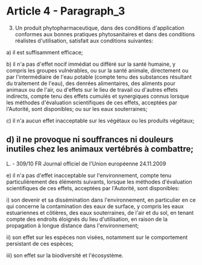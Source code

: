 # Article 4 - Paragraph_3

3. Un produit phytopharmaceutique, dans des conditions d'application conformes aux bonnes pratiques phytosanitaires et dans des conditions réalistes d'utilisation, satisfait aux conditions suivantes:

a) il est suffisamment efficace;

b) il n'a pas d'effet nocif immédiat ou différé sur la santé humaine, y compris les groupes vulnérables, ou sur la santé animale, directement ou par l'intermédiaire de l'eau potable (compte tenu des substances résultant du traitement de l'eau), des denrées alimentaires, des aliments pour animaux ou de l'air, ou d'effets sur le lieu de travail ou d'autres effets indirects, compte tenu des effets cumulés et synergiques connus lorsque les méthodes d'évaluation scientifiques de ces effets, acceptées par l'Autorité, sont disponibles; ou sur les eaux souterraines;

c) il n'a aucun effet inacceptable sur les végétaux ou les produits végétaux;

d) il ne provoque ni souffrances ni douleurs inutiles chez les animaux vertébrés à combattre;
---


L. - 309/10            FR                         Journal officiel de l'Union européenne                                24.11.2009

e) il n'a pas d'effet inacceptable sur l'environnement, compte tenu particulièrement des éléments suivants, lorsque les méthodes d'évaluation scientifiques de ces effets, acceptées par l'Autorité, sont disponibles:

   i) son devenir et sa dissémination dans l'environnement, en particulier en ce qui concerne la contamination des eaux de surface, y compris les eaux estuariennes et côtières, des eaux souterraines, de l'air et du sol, en tenant compte des endroits éloignés du lieu d'utilisation, en raison de la propagation à longue distance dans l'environnement;

   ii) son effet sur les espèces non visées, notamment sur le comportement persistant de ces espèces;

   iii) son effet sur la biodiversité et l'écosystème.
